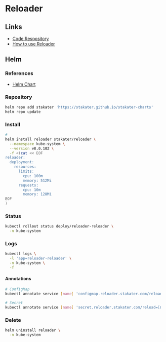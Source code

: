 # Reloader

## Links

- [Code Respository](https://github.com/stakater/Reloader)
- [How to use Reloader](https://github.com/stakater/Reloader#how-to-use-reloader)

## Helm

### References

- [Helm Chart](https://github.com/stakater/Reloader/tree/master/deployments/kubernetes/chart/reloader)

### Repository

```sh
helm repo add stakater 'https://stakater.github.io/stakater-charts'
helm repo update
```

### Install

```sh
#
helm install reloader stakater/reloader \
  --namespace kube-system \
  --version v0.0.102 \
  -f <(cat << EOF
reloader:
  deployment:
    resources:
      limits:
        cpu: 100m
        memory: 512Mi
      requests:
        cpu: 10m
        memory: 128Mi
EOF
)
```

### Status

```sh
kubectl rollout status deploy/reloader-reloader \
  -n kube-system
```

### Logs

```sh
kubectl logs \
  -l 'app=reloader-reloader' \
  -n kube-system \
  -f
```

#### Annotations

```sh
# ConfigMap
kubectl annotate service [name] 'configmap.reloader.stakater.com/reload=[my-configmap]'

# Secret
kubectl annotate service [name] 'secret.reloader.stakater.com/reload=[my-secret]'
```

### Delete

```sh
helm uninstall reloader \
  -n kube-system
```
